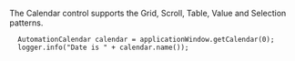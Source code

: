 The Calendar control supports the Grid, Scroll, Table, Value and Selection patterns. 

```
  AutomationCalendar calendar = applicationWindow.getCalendar(0);
  logger.info("Date is " + calendar.name());
```